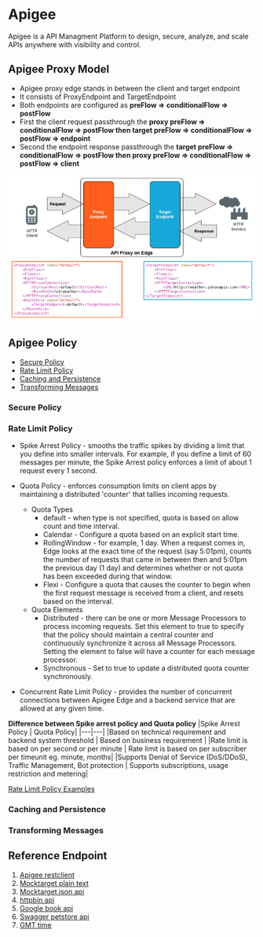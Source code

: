 # Apigee
Apigee is a API Managment Platform to design, secure, analyze, and scale APIs anywhere with visibility and control.


## Apigee Proxy Model
* Apigee proxy edge stands in between the client and target endpoint
* It consists of ProxyEndpoint and TargetEndpoint
* Both endpoints are configured as **preFlow => conditionalFlow => postFlow**
* First the client request passthrough the **proxy preFlow => conditionalFlow => postFlow then target preFlow => conditionalFlow => postFlow => endpoint**
* Second the endpoint response passthrough the **target preFlow => conditionalFlow => postFlow then proxy preFlow => conditionalFlow => postFlow => client**

![ApigeeProxyModel](./img/ApigeeProxyModel.png)

## Apigee Policy
- [Secure Policy](#secure-policy)
- [Rate Limit Policy](#rate-limit-policy)
- [Caching and Persistence](#caching-and-persistence)
- [Transforming Messages](#transforming-messages)

### Secure Policy
### Rate Limit Policy
- Spike Arrest Policy - smooths the traffic spikes by dividing a limit that you define into smaller intervals. For example, if you define a limit of 60 messages per minute, the Spike Arrest policy enforces a limit of about 1 request every 1 second.

- Quota Policy - enforces consumption limits on client apps by maintaining a distributed 'counter' that tallies incoming requests.
  - Quota Types
    - default - when type is not specified, quota is based on allow count and time interval.
    - Calendar - Configure a quota based on an explicit start time.
    - RollingWindow - for example, 1 day. When a request comes in, Edge looks at the exact time of the request (say 5:01pm), counts the number of requests that came in between then and 5:01pm the previous day (1 day) and determines whether or not quota has been exceeded during that window.
    - Flexi - Configure a quota that causes the counter to begin when the first request message is received from a client, and resets based on the interval.
  - Quota Elements
    - Distributed - there can be one or more Message Processors to process incoming requests. Set this element to true to specify that the policy should maintain a central counter and continuously synchronize it across all Message Processors. Setting the element to false will have a counter for each message processor.
    - Synchronous - Set to true to update a distributed quota counter synchronously.
- Concurrent Rate Limit Policy - provides the number of concurrent connections between Apigee Edge and a backend service that are allowed at any given time.


**Difference between Spike arrest policy and Quota policy**
|Spike Arrest Policy | Quota Policy|
|---|---|
|Based on technical requirement and backend system threshold | Based on business requirement |
|Rate limit is based on per second or per minute | Rate limit is based on per subscriber per timeunit eg. minute, months|
|Supports Denial of Service (DoS/DDoS), Traffic Management, Bot protection | Supports subscriptions, usage restriction and metering|


[Rate Limit Policy Examples](RateLimit.md)

### Caching and Persistence
### Transforming Messages


## Reference Endpoint
1. [Apigee restclient](https://apigee-restclient.appspot.com)
1. [Mocktarget plain text](https://mocktarget.apigee.net)
1. [Mocktarget json api](https://mocktarget.apigee.net/json)
1. [httpbin api](http://httpbin.org/get)
1. [Google book api](https://www.googleapis.com/books/v1/volumes?q=nodejs)
1. [Swagger petstore api](https://petstore.swagger.io/v2/swagger.json)
1. [GMT time](https://time.is/GMT)
